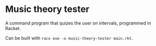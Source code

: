 # Music theory tester

A command program that quizes the user on intervals, programmed in Racket.

Can be built with `raco exe -o music-theory-tester main.rkt`.

